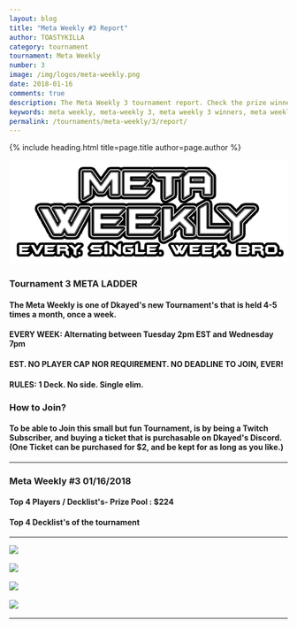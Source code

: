 ```yaml
---
layout: blog
title: "Meta Weekly #3 Report"
author: TOASTYKILLA
category: tournament
tournament: Meta Weekly
number: 3
image: /img/logos/meta-weekly.png
date: 2018-01-16
comments: true
description: The Meta Weekly 3 tournament report. Check the prize winners and their decks here.
keywords: meta weekly, meta-weekly 3, meta weekly 3 winners, meta weekly 3 decks, tournament
permalink: /tournaments/meta-weekly/3/report/
---
```


{% include heading.html title=page.title author=page.author %}

![](/img/logos/meta-weekly.png)

### Tournament 3 META LADDER 

#### The Meta Weekly is one of Dkayed's new Tournament's that is held 4-5 times a month, once a week.

#### EVERY WEEK: Alternating between Tuesday 2pm EST and Wednesday 7pm

#### EST. NO PLAYER CAP NOR REQUIREMENT. NO DEADLINE TO JOIN, EVER!

#### RULES: 1 Deck. No side. Single elim.

### How to Join?

#### To be able to Join this small but fun Tournament, is by being a Twitch Subscriber, and buying a ticket that is purchasable on Dkayed's Discord.  (One Ticket can be purchased for $2, and be kept for as long as you like.)

----------

### Meta Weekly #3  01/16/2018

#### Top 4 Players /  Decklist's- Prize Pool : $224

#### Top 4 Decklist's of the tournament 

----------

![](https://i.imgur.com/TEZzXdB.png)

![](https://i.imgur.com/Kz3r2G8.png)

![](https://i.imgur.com/01Oby7m.png)

![](https://i.imgur.com/UEt3VCG.png)


----------